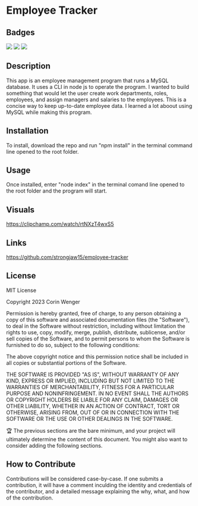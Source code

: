 # Employee Tracker

## Badges

![](https://img.shields.io/badge/License-MIT-green) ![](https://img.shields.io/badge/db-MySQL-blue) ![](https://img.shields.io/badge/lng-JavaScript-purple)

## Description

This app is an employee management program that runs a MySQL database. It uses a CLI in node js to operate the program. I wanted to build something that would let the user create work departments, roles, employees, and assign managers and salaries to the employees. This is a concise way to keep up-to-date employee data. I learned a lot aboout using MySQL while making this program.

## Installation

To install, download the repo and run "npm install" in the terminal command line opened to the root folder.

## Usage

Once installed, enter "node index" in the terminal comand line opened to the root folder and the program will start.

## Visuals

https://clipchamp.com/watch/rtNXzT4wxS5

## Links

https://github.com/strongjaw15/employee-tracker

## License

MIT License

Copyright 2023 Corin Wenger

Permission is hereby granted, free of charge, to any person obtaining a copy of this software and associated documentation files (the "Software"), to deal in the Software without restriction, including without limitation the rights to use, copy, modify, merge, publish, distribute, sublicense, and/or sell copies of the Software, and to permit persons to whom the Software is furnished to do so, subject to the following conditions:

The above copyright notice and this permission notice shall be included in all copies or substantial portions of the Software.

THE SOFTWARE IS PROVIDED "AS IS", WITHOUT WARRANTY OF ANY KIND, EXPRESS OR IMPLIED, INCLUDING BUT NOT LIMITED TO THE WARRANTIES OF MERCHANTABILITY, FITNESS FOR A PARTICULAR PURPOSE AND NONINFRINGEMENT. IN NO EVENT SHALL THE AUTHORS OR COPYRIGHT HOLDERS BE LIABLE FOR ANY CLAIM, DAMAGES OR OTHER LIABILITY, WHETHER IN AN ACTION OF CONTRACT, TORT OR OTHERWISE, ARISING FROM, OUT OF OR IN CONNECTION WITH THE SOFTWARE OR THE USE OR OTHER DEALINGS IN THE SOFTWARE.

🏆 The previous sections are the bare minimum, and your project will ultimately determine the content of this document. You might also want to consider adding the following sections.

## How to Contribute

Contributions will be considered case-by-case. If one submits a contribution, it will have a comment inculding the identity and credentials of the contributor, and a detailed message explaining the why, what, and how of the contribution.